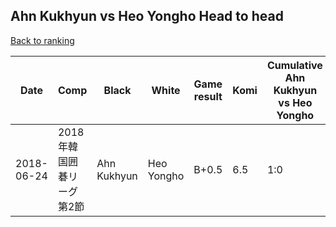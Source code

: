 ## Ahn Kukhyun vs Heo Yongho Head to head

[Back to ranking](../../index.md)




| **Date** | **Comp** | **Black** | **White** | **Game result** | **Komi** | **Cumulative Ahn Kukhyun vs Heo Yongho** | **Ahn Kukhyun streak** | **Heo Yongho streak** | 
| --- | --- | --- | --- | --- | --- | --- | --- | --- |
| 2018-06-24 | 2018年韓国囲碁リーグ第2節 | Ahn Kukhyun | Heo Yongho | B+0.5 | 6.5 | 1:0 | 1 | 0 |




